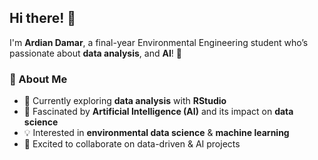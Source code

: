 ## Hi there! 👋  

I'm **Ardian Damar**, a final-year Environmental Engineering student who’s passionate about **data analysis**, and **AI**! 🌱  

### 🔬 About Me  
- 📖 Currently exploring **data analysis** with **RStudio**  
- 🤖 Fascinated by **Artificial Intelligence (AI)** and its impact on **data science**  
- 💡 Interested in **environmental data science** & **machine learning**  
- 🚀 Excited to collaborate on data-driven & AI projects
